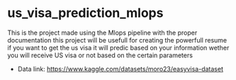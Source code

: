 # us_visa_prediction_mlops
This is the project made using the Mlops pipeline with the proper documentation this project will be usefull for creating the powerfull resume if you want to get the us visa it will predic based on your information wether you will receive US visa or not based on the certain parameters


- Data link: https://www.kaggle.com/datasets/moro23/easyvisa-dataset

<!-- # MLOPs-Production-Ready-Machine-Learning-Project

- Anaconda: https://www.anaconda.com/
- Vs code: https://code.visualstudio.com/download
- Git: https://git-scm.com/
- Flowchart: https://whimsical.com/
- MLOPs Tool: https://www.evidentlyai.com/
- MongoDB: https://account.mongodb.com/account/login
- Data link: https://www.kaggle.com/datasets/moro23/easyvisa-dataset


## Git commands

```bash
git add .

git commit -m "Updated"

git push origin main
```


## How to run?

```bash
conda create -n visa python=3.8 -y
```

```bash
conda activate visa
```

```bash
pip install -r requirements.txt
``` -->